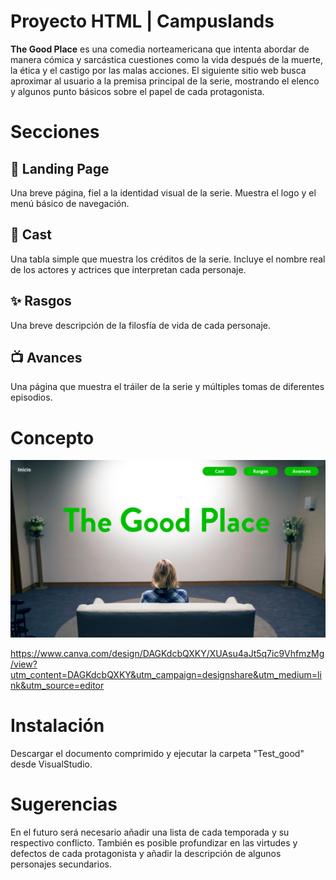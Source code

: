# Proyecto HTML | Campuslands
**The Good Place** es una comedia norteamericana que intenta abordar de manera cómica y sarcástica cuestiones como la vida después de la muerte, la ética y el castigo por las malas acciones. El siguiente sitio web busca aproximar al usuario a la premisa principal de la serie, mostrando el elenco y algunos punto básicos sobre el papel de cada protagonista.

# Secciones
## :rocket: Landing Page
Una breve página, fiel a  la identidad visual de la serie. Muestra el logo y el menú básico de navegación.
## :woman: Cast
Una tabla simple que muestra los créditos de la serie. Incluye el nombre real de los actores y actrices que interpretan cada personaje.
## :sparkles: Rasgos
Una breve descripción de la filosfía de vida de cada personaje.
## :tv: Avances
Una página que muestra el tráiler de la serie y múltiples tomas de diferentes episodios.

# Concepto

![enter image description here](https://raw.githubusercontent.com/juanalfonsocampus/FiltroHTML_Alfonso_Juan/main/Inicio_Landing.png)

https://www.canva.com/design/DAGKdcbQXKY/XUAsu4aJt5q7ic9VhfmzMg/view?utm_content=DAGKdcbQXKY&utm_campaign=designshare&utm_medium=link&utm_source=editor

# Instalación
Descargar el documento comprimido y ejecutar la carpeta "Test_good" desde VisualStudio.

# Sugerencias

En el futuro será necesario añadir una lista de cada temporada y su respectivo conflicto. También es posible profundizar en las virtudes y defectos de cada protagonista y añadir la descripción de algunos personajes secundarios.
